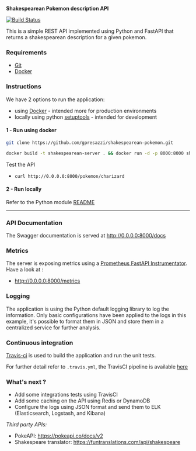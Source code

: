 **Shakespearean Pokemon description API**

[![Build Status](https://travis-ci.com/gpresazzi/shakespearean-pokemon.svg?branch=main)](https://travis-ci.com/gpresazzi/shakespearean-pokemon)


This is a simple REST API implemented using Python and FastAPI that returns a shakespearean description for a given pokemon.

### Requirements
* [Git](https://git-scm.com/)
* [Docker](https://www.docker.com/)

### Instructions
We have 2 options to run the application:
 * using [Docker](https://www.docker.com/) - intended more for production environments
 * locally using python [setuptools](https://pypi.org/project/setuptools/) - intended for development

#### 1 - Run using docker

```bash
git clone https://github.com/gpresazzi/shakespearean-pokemon.git
```

```bash
docker build -t shakespearean-server . && docker run -d -p 8000:8000 shakespearean-server
```

Test the API
 * `curl http://0.0.0.0:8000/pokemon/charizard `

#### 2 - Run locally
Refer to the Python module [README](poke_restapi/README.md)

---

### API Documentation

The Swagger documentation is served at http://0.0.0.0:8000/docs

### Metrics

The server is exposing metrics using a [Prometheus FastAPI Instrumentator](prometheus-fastapi-instrumentator). 
Have a look at :

* http://0.0.0.0:8000/metrics


### Logging 

The application is using the Python default logging library to log the information. 
Only basic configurations have been applied to the logs in this example, it's possible to format them in JSON and store them in a centralized service for further analysis.  

### Continuous integration
[Travis-ci](https://travis-ci.org/) is used to build the application and run the unit tests.

For further detail refer to `.travis.yml`, the TravisCI pipeline is available [here](https://travis-ci.com/github/gpresazzi/shakespearean-pokemon)

### What's next ?
 - Add some integrations tests using TravisCI
 - Add some caching on the API using Redis or DynamoDB
 - Configure the logs using JSON format and send them to ELK (Elasticsearch, Logstash, and Kibana)  


*Third party APIs:*
- PokeAPI: https://pokeapi.co/docs/v2
- Shakespeare translator: https://funtranslations.com/api/shakespeare